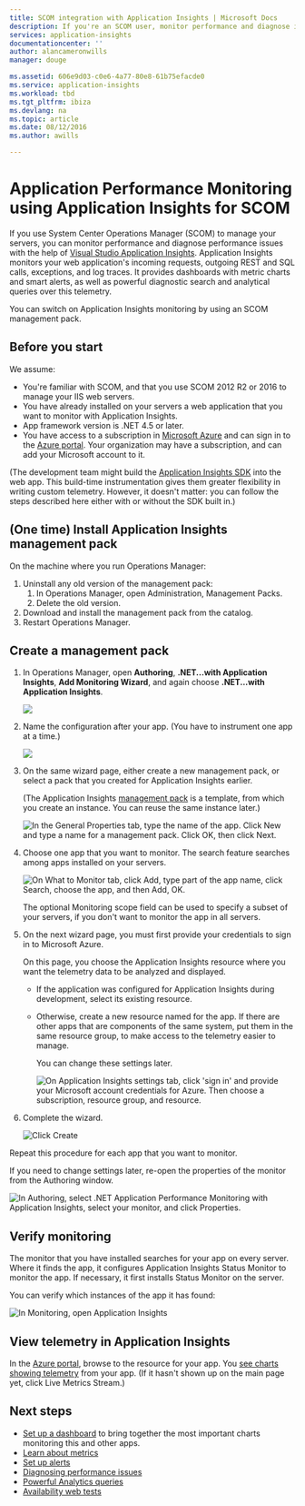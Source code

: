 ```yaml
---
title: SCOM integration with Application Insights | Microsoft Docs
description: If you're an SCOM user, monitor performance and diagnose issues with Application Insights. Comprehensive dashboards, smart alerts, powerful diagnostic tools and analysis queries.
services: application-insights
documentationcenter: ''
author: alancameronwills
manager: douge

ms.assetid: 606e9d03-c0e6-4a77-80e8-61b75efacde0
ms.service: application-insights
ms.workload: tbd
ms.tgt_pltfrm: ibiza
ms.devlang: na
ms.topic: article
ms.date: 08/12/2016
ms.author: awills

---
```

# Application Performance Monitoring using Application Insights for SCOM
If you use System Center Operations Manager (SCOM) to manage your servers, you can monitor performance and diagnose performance issues with the help of [Visual Studio Application Insights](app-insights-asp-net.md). Application Insights monitors your web application's incoming requests, outgoing REST and SQL calls, exceptions, and log traces. It provides dashboards with metric charts and smart alerts, as well as powerful diagnostic search and analytical queries over this telemetry. 

You can switch on Application Insights monitoring by using an SCOM management pack.

## Before you start
We assume:

* You're familiar with SCOM, and that you use SCOM 2012 R2 or 2016 to manage your IIS web servers.
* You have already installed on your servers a web application that you want to monitor with Application Insights.
* App framework version is .NET 4.5 or later.
* You have access to a subscription in [Microsoft Azure](https://azure.com) and can sign in to the [Azure portal](https://portal.azure.com). Your organization may have a subscription, and can add your Microsoft account to it.

(The development team might build the [Application Insights SDK](app-insights-asp-net.md) into the web app. This build-time instrumentation gives them greater flexibility in writing custom telemetry. However, it doesn't matter: you can follow the steps described here either with or without the SDK built in.)

## (One time) Install Application Insights management pack
On the machine where you run Operations Manager:

1. Uninstall any old version of the management pack:
   1. In Operations Manager, open Administration, Management Packs. 
   2. Delete the old version.
2. Download and install the management pack from the catalog.
3. Restart Operations Manager.

## Create a management pack
1. In Operations Manager, open **Authoring**, **.NET...with Application Insights**, **Add Monitoring Wizard**, and again choose **.NET...with Application Insights**.
   
    ![](./media/app-insights-scom/020.png)
2. Name the configuration after your app. (You have to instrument one app at a time.)
   
    ![](./media/app-insights-scom/030.png)
3. On the same wizard page, either create a new management pack, or select a pack that you created for Application Insights earlier.
   
     (The Application Insights [management pack](https://technet.microsoft.com/library/cc974491.aspx) is a template, from which you create an instance. You can reuse the same instance later.)

    ![In the General Properties tab, type the name of the app. Click New and type a name for a management pack. Click OK, then click Next.](./media/app-insights-scom/040.png)

1. Choose one app that you want to monitor. The search feature searches among apps installed on your servers.
   
    ![On What to Monitor tab, click Add, type part of the app name, click Search, choose the app, and then Add, OK.](./media/app-insights-scom/050.png)
   
    The optional Monitoring scope field can be used to specify a subset of your servers, if you don't want to monitor the app in all servers.
2. On the next wizard page, you must first provide your credentials to sign in to Microsoft Azure.
   
    On this page, you choose the Application Insights resource where you want the telemetry data to be analyzed and displayed. 
   
   * If the application was configured for Application Insights during development, select its existing resource.
   * Otherwise, create a new resource named for the app. If there are other apps that are components of the same system, put them in the same resource group, to make access to the telemetry easier to manage.
     
     You can change these settings later.
     
     ![On Application Insights settings tab, click 'sign in' and provide your Microsoft account credentials for Azure. Then choose a subscription, resource group, and resource.](./media/app-insights-scom/060.png)
3. Complete the wizard.
   
    ![Click Create](./media/app-insights-scom/070.png)

Repeat this procedure for each app that you want to monitor.

If you need to change settings later, re-open the properties of the monitor from the Authoring window.

![In Authoring, select .NET Application Performance Monitoring with Application Insights, select your monitor, and click Properties.](./media/app-insights-scom/080.png)

## Verify monitoring
The monitor that you have installed searches for your app on every server. Where it finds the app, it configures Application Insights Status Monitor to monitor the app. If necessary, it first installs Status Monitor on the server.

You can verify which instances of the app it has found:

![In Monitoring, open Application Insights](./media/app-insights-scom/100.png)

## View telemetry in Application Insights
In the [Azure portal](https://portal.azure.com), browse to the resource for your app. You [see charts showing telemetry](app-insights-dashboards.md) from your app. (If it hasn't shown up on the main page yet, click Live Metrics Stream.)

## Next steps
* [Set up a dashboard](app-insights-dashboards.md) to bring together the most important charts monitoring this and other apps.
* [Learn about metrics](app-insights-metrics-explorer.md)
* [Set up alerts](app-insights-alerts.md)
* [Diagnosing performance issues](app-insights-detect-triage-diagnose.md)
* [Powerful Analytics queries](app-insights-analytics.md)
* [Availability web tests](app-insights-monitor-web-app-availability.md)

